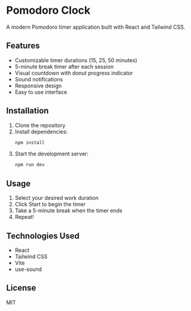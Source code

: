 # Pomodoro Clock

A modern Pomodoro timer application built with React and Tailwind CSS.

## Features

- Customizable timer durations (15, 25, 50 minutes)
- 5-minute break timer after each session
- Visual countdown with donut progress indicator
- Sound notifications
- Responsive design
- Easy to use interface

## Installation

1. Clone the repository
2. Install dependencies:
   ```bash
   npm install
   ```
3. Start the development server:
   ```bash
   npm run dev
   ```

## Usage

1. Select your desired work duration
2. Click Start to begin the timer
3. Take a 5-minute break when the timer ends
4. Repeat!

## Technologies Used

- React
- Tailwind CSS
- Vite
- use-sound

## License

MIT
